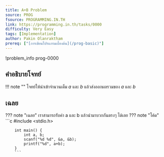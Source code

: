 ```yaml
---
title: A+B Problem
source: PROG
fsource: PROGRAMMING.IN.TH
link: https://programming.in.th/tasks/0000
difficulty: Very Easy
tags: [Implementation]
author: Pakin Olanraktham
prereq: ["[การเขียนโปรแกรมเบื้องต้น](/prog-basic)"]
---
```


!problem_info prog-0000

## คำอธิบายโจทย์
!!! note ""
    โจทย์ให้นำเข้าจำนวนเต็ม $a$ และ $b$ แล้วส่งออกผลรวมของ $a$ และ $b$

## เฉลย
??? note "เฉลย"
    เราสามารถรับค่า a และ b แล้วนำมาบวกกันตรงๆ ได้เลย
    ??? note "โค้ด"
        ```c
        #include <stdio.h>

        int main() {
            int a, b;
            scanf("%d %d", &a, &b);
            printf("%d", a+b);
        }
        ```